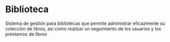 # Biblioteca
Sistema de gestión para bibliotecas que permite administrar eficazmente su colección de libros, así como realizar un seguimiento de los usuarios y los préstamos de libros
